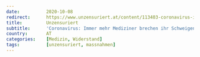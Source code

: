 ```yaml
---
date:          2020-10-08
redirect:      https://www.unzensuriert.at/content/113403-coronavirus-immer-mehr-mediziner-brechen-ihr-schweigen
title:         Unzensuriert
subtitle:      'Coronavirus: Immer mehr Mediziner brechen ihr Schweigen'
country:       AT
categories:    [Medizin, Widerstand]
tags:          [unzensuriert, massnahmen]
---
```

